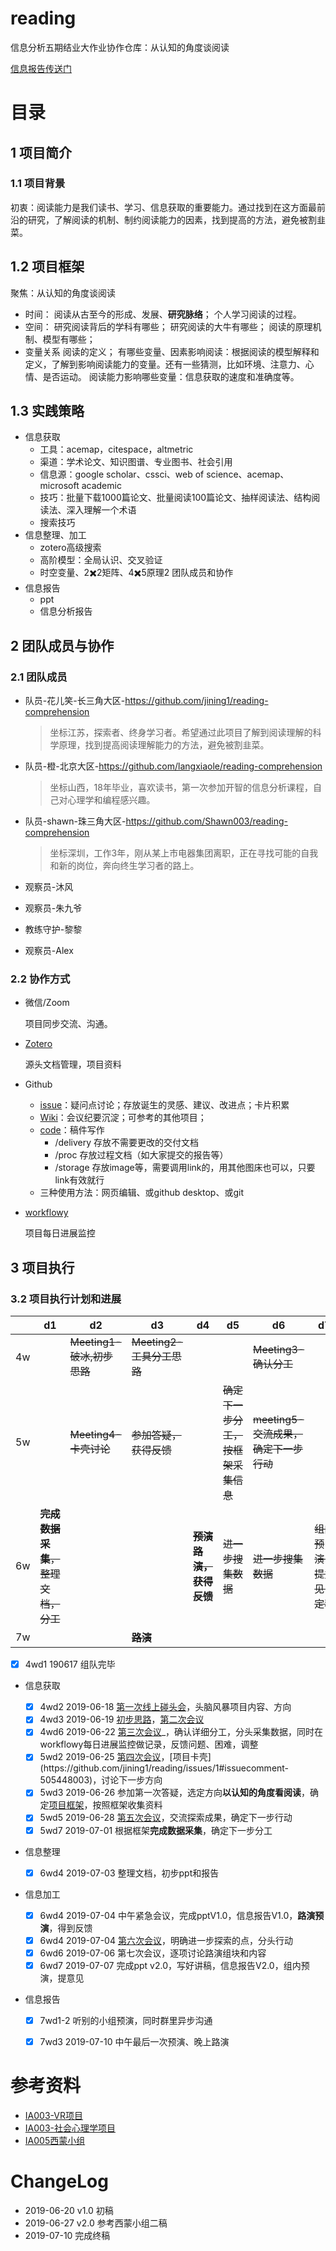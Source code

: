 # reading

信息分析五期结业大作业协作仓库：从认知的角度谈阅读

[信息报告传送门](https://github.com/jining1/reading/blob/master/delivery/信息分析报告.md)

# 目录

## 1 项目简介

### 1.1 项目背景

初衷：阅读能力是我们读书、学习、信息获取的重要能力。通过找到在这方面最前沿的研究，了解阅读的机制、制约阅读能力的因素，找到提高的方法，避免被割韭菜。

## 1.2 项目框架

聚焦：从认知的角度谈阅读

- 时间：
  阅读从古至今的形成、发展、**研究脉络**；
  个人学习阅读的过程。
- 空间：
  研究阅读背后的学科有哪些；
  研究阅读的大牛有哪些；
  阅读的原理机制、模型有哪些；
- 变量关系
  阅读的定义；
  有哪些变量、因素影响阅读：根据阅读的模型解释和定义，了解到影响阅读能力的变量。还有一些猜测，比如环境、注意力、心情、是否运动。
  阅读能力影响哪些变量：信息获取的速度和准确度等。

## 1.3 实践策略

- 信息获取
  - 工具：acemap，citespace，altmetric
  - 渠道：学术论文、知识图谱、专业图书、社会引用
  - 信息源：google scholar、cssci、web of science、acemap、microsoft academic
  - 技巧：批量下载1000篇论文、批量阅读100篇论文、抽样阅读法、结构阅读法、深入理解一个术语
  - 搜索技巧
- 信息整理、加工
  - zotero高级搜索
  - 高阶模型：全局认识、交叉验证
  - 时空变量、2✖️2矩阵、4✖️5原理2 团队成员和协作
- 信息报告
  - ppt 
  - 信息分析报告

## 2 团队成员与协作

### 2.1 团队成员

- 队员-花儿笑-长三角大区-https://github.com/jining1/reading-comprehension

  > 坐标江苏，探索者、终身学习者。希望通过此项目了解到阅读理解的科学原理，找到提高阅读理解能力的方法，避免被割韭菜。

- 队员-橙-北京大区-https://github.com/langxiaole/reading-comprehension

  > 坐标山西，18年毕业，喜欢读书，第一次参加开智的信息分析课程，自己对心理学和编程感兴趣。

- 队员-shawn-珠三角大区-https://github.com/Shawn003/reading-comprehension

  > 坐标深圳，工作3年，刚从某上市电器集团离职，正在寻找可能的自我和新的岗位，奔向终生学习者的路上。

- 观察员-沐风

- 观察员-朱九爷

- 教练守护-黎黎

- 观察员-Alex

### 2.2 协作方式

- 微信/Zoom

  项目同步交流、沟通。

- [Zotero](https://www.zotero.org/groups/2341439/ia005bp-reading-comprehension?)

  源头文档管理，项目资料

- Github

  - [issue](https://github.com/jining1/reading-comprehension/issues)：疑问点讨论；存放诞生的灵感、建议、改进点；卡片积累
  - [Wiki](https://github.com/jining1/reading-comprehension/wiki)：会议纪要沉淀；可参考的其他项目；
  - [code](https://github.com/jining1/reading-comprehension)：稿件写作
    - /delivery 存放不需要更改的交付文档
    - /proc 存放过程文档（如大家提交的报告等）
    - /storage	存放image等，需要调用link的，用其他图床也可以，只要link有效就行
  - 三种使用方法：网页编辑、或github desktop、或git

- [workflowy](https://workflowy.com/#/6d763c77b72e)

  项目每日进展监控

## 3 项目执行

### 3.2 项目执行计划和进展

|      | d1                                   | d2                         | d3                        | d4                         | d5                                 | d6                                    | d7                         |
| ---- | ------------------------------------ | -------------------------- | ------------------------- | -------------------------- | ---------------------------------- | ------------------------------------- | -------------------------- |
| 4w   |                                      | ~~Meeting1-破冰,初步思路~~ | ~~Meeting2-工具分工思路~~ |                            |                                    | ~~Meeting3-确认分工~~                 |                            |
| 5w   |                                      | ~~Meeting4-卡壳讨论~~      | ~~参加答疑，获得反馈~~    |                            | ~~确定下一步分工，按框架采集信息~~ | ~~meeting5-交流成果，确定下一步行动~~ |                            |
| 6w   | ~~**完成数据采集**，整理文档，分工~~ |                            |                           | ~~**预演路演，获得反馈**~~ | ~~进一步搜集数据~~                 | ~~进一步搜集数据~~                    | ~~组内预演，提意见，定稿~~ |
| 7w   |                                      |                            | **~~路演~~**              |                            |                                    |                                       |                            |

- [x] 4wd1 190617 组队完毕

- 信息获取
  - [x] 4wd2 2019-06-18 [第一次线上碰头会](https://github.com/jining1/reading-comprehension/wiki/2019-06-18)，头脑风暴项目内容、方向
  - [x] 4wd3 2019-06-19 [初步思路](https://github.com/jining1/reading-comprehension/issues/1)，[第二次会议](https://github.com/jining1/reading-comprehension/wiki/2019-06-19)
  - [x] 4wd6 2019-06-22 [第三次会议](https://github.com/jining1/reading-comprehension/wiki/2019-06-22-Meeting-Memo)_，确认详细分工，分头采集数据，同时在workflowy每日进展监控做记录，反馈问题、困难，调整
  - [x] 5wd2 2019-06-25 [第四次会议]([https://github.com/jining1/reading/wiki/2019-06-25%E4%BC%9A%E8%AE%AE](https://github.com/jining1/reading/wiki/2019-06-25会议))，[项目卡壳](https://github.com/jining1/reading/issues/1#issuecomment-505448003)，讨论下一步方向
  - [x] 5wd3 2019-06-26 参加第一次答疑，选定方向**以认知的角度看阅读**，确定[项目框架](https://github.com/jining1/reading/issues/1#issuecomment-505483254)，按照框架收集资料
  - [x] 5wd5 2019-06-28 [第五次会议](https://github.com/jining1/reading/wiki/2019-06-29)，交流探索成果，确定下一步行动
  - [x] 5wd7 2019-07-01 根据框架**完成数据采集**，确定下一步分工
  
- 信息整理
  
  - [x] 6wd4 2019-07-03 整理文档，初步ppt和报告
  
- 信息加工
  - [x] 6wd4 2019-07-04 中午紧急会议，完成pptV1.0，信息报告V1.0，**路演预演**，得到反馈
  - [x] 6wd4 2019-07-04 [第六次会议](https://github.com/jining1/reading/wiki/2019-07-04)，明确进一步探索的点，分头行动
  - [x] 6wd6 2019-07-06 第七次会议，逐项讨论路演组块和内容
  - [x] 6wd7 2019-07-07 完成ppt v2.0，写好讲稿，信息报告V2.0，组内预演，提意见
  
- 信息报告
  
  - [x] 7wd1-2 听别的小组预演，同时群里异步沟通
  
  - [x] 7wd3 2019-07-10 中午最后一次预演、晚上路演

# 参考资料

- [IA003-VR项目](https://github.com/kiaorahao/IA003BP)
- [IA003-社会心理学项目]()
- [IA005西蒙小组](https://github.com/livingworld/IA005_Simon)

# ChangeLog

- 2019-06-20 v1.0 初稿
- 2019-06-27 v2.0 参考西蒙小组二稿
- 2019-07-10 完成终稿





